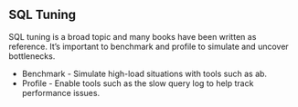 ## SQL Tuning
SQL tuning is a broad topic and many books have been written as reference. It’s important to benchmark and profile to simulate and uncover bottlenecks.

- Benchmark - Simulate high-load situations with tools such as ab.
- Profile - Enable tools such as the slow query log to help track performance issues.
